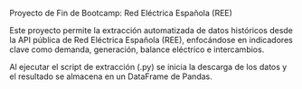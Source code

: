 Proyecto de Fin de Bootcamp: Red Eléctrica Española (REE)

Este proyecto permite la extracción automatizada de datos históricos desde la API pública de Red Eléctrica Española (REE), enfocándose en indicadores clave como demanda, generación, balance eléctrico e intercambios.

Al ejecutar el script de extracción (.py) se inicia la descarga de los datos y el resultado se almacena en un DataFrame de Pandas.
